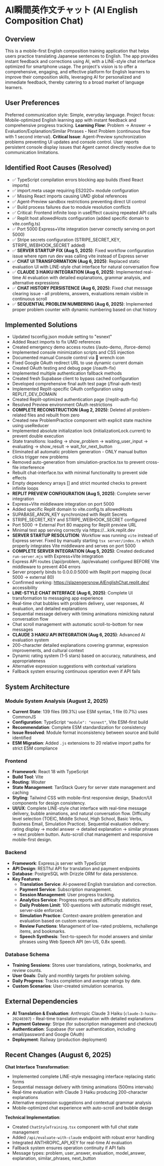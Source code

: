# AI瞬間英作文チャット (AI English Composition Chat)

## Overview

This is a mobile-first English composition training application that helps users practice translating Japanese sentences to English. The app provides instant feedback and corrections using AI, with a LINE-style chat interface optimized for smartphone usage. The project's vision is to offer a comprehensive, engaging, and effective platform for English learners to improve their composition skills, leveraging AI for personalized and immediate feedback, thereby catering to a broad market of language learners.

## User Preferences

Preferred communication style: Simple, everyday language.
Project focus: Mobile-optimized English learning app with instant feedback and comprehensive progress tracking.
**Learning Flow**: Problem → Answer → Evaluation/Explanation/Similar Phrases・Next Problem (continuous flow with 1 second interval).
**Critical Issue**: Agent-Preview synchronization problems preventing UI updates and console control. User reports persistent console display issues that Agent cannot directly resolve due to communication limitations.

## Identified Root Causes (Resolved)
- ✅ TypeScript compilation errors blocking app builds (fixed React imports)
- ✅ import.meta usage requiring ES2020+ module configuration
- ✅ Missing React imports causing UMD global references
- ✅ Agent-Preview sandbox restrictions preventing direct UI control
- ✅ Build process failures due to module resolution conflicts
- ✅ Critical: Frontend infinite loop in useEffect causing repeated API calls
- ✅ Replit host allowedHosts configuration (added specific domain to vite.config.ts)
- ✅ Port 5000 Express+Vite integration (server correctly serving on port 5000)
- ✅ Stripe secrets configuration (STRIPE_SECRET_KEY, STRIPE_WEBHOOK_SECRET added)
- ✅ **SERVER STARTUP FIX (Aug 5, 2025)**: Fixed workflow configuration issue where npm run dev was calling vite instead of Express server
- ✅ **CHAT UI TRANSFORMATION (Aug 6, 2025)**: Replaced static evaluation UI with LINE-style chat interface for natural conversation flow
- ✅ **CLAUDE 3 HAIKU INTEGRATION (Aug 6, 2025)**: Implemented real-time AI evaluation with detailed explanations, grammar analysis, and alternative expressions
- ✅ **CHAT HISTORY PERSISTENCE (Aug 6, 2025)**: Fixed chat message clearing issue - all problems, answers, evaluations remain visible in continuous scroll
- ✅ **SEQUENTIAL PROBLEM NUMBERING (Aug 6, 2025)**: Implemented proper problem counter with dynamic numbering based on chat history

## Implemented Solutions
- Updated tsconfig.json module setting to "esnext"
- Added React imports to fix UMD references
- Created emergency demo access routes (/auto-demo, /force-demo)
- Implemented console minimization scripts and CSS injection
- Documented manual Console control via 🔧 wrench icon
- Fixed Google OAuth redirect URL to use dynamic current domain
- Created OAuth testing and debug page (/oauth-fix)
- Implemented multiple authentication fallback methods
- Created fresh Supabase client to bypass cached configuration
- Developed comprehensive final auth test page (/final-auth-test)
- Implemented Replit-specific OAuth configuration using REPLIT_DEV_DOMAIN
- Created Replit-optimized authentication page (/replit-auth-fix)
- Resolved Preview environment OAuth restrictions
- **COMPLETE RECONSTRUCTION (Aug 2, 2025)**: Deleted all problem-related files and rebuilt from zero
- Created new ProblemPractice component with explicit state machine using useReducer
- Implemented absolute initialization lock (initializationLock.current) to prevent double execution
- State transitions: loading → show_problem → waiting_user_input → evaluating → show_result → wait_for_next_button
- Eliminated all automatic problem generation - ONLY manual button clicks trigger new problems
- Removed auto-generation from simulation-practice.tsx to prevent cross-file interference
- Rebuilt chat-interface.tsx with minimal functionality to prevent side effects
- Empty dependency arrays [] and strict mounted checks to prevent infinite loops
- **REPLIT PREVIEW CONFIGURATION (Aug 5, 2025)**: Complete server integration
- Express+Vite middleware integration on port 5000
- Added specific Replit domain to vite.config.ts allowedHosts
- SUPABASE_ANON_KEY synchronized with Replit Secrets
- STRIPE_SECRET_KEY and STRIPE_WEBHOOK_SECRET configured
- Port 5000 → External Port 80 mapping for Replit preview URL
- Minimal test app serving correctly via https://...kirk.replit.dev
- **SERVER STARTUP RESOLUTION**: Workflow was running `vite` instead of Express server. Fixed by manually starting `tsx server/index.ts` which properly integrates Vite middleware and serves on port 5000
- **COMPLETE SERVER INTEGRATION (Aug 5, 2025)**: Created dedicated `run-server.mjs` with Express+Vite integration
- Express API routes (/api/problem, /api/evaluate) configured BEFORE Vite middleware to prevent 404 errors
- Server properly binds to 0.0.0.0:5000 with Replit port mapping (local 5000 → external 80)
- Confirmed working: https://slazengersnow.AIEnglishChat.replit.dev/ accessibility
- **LINE-STYLE CHAT INTERFACE (Aug 6, 2025)**: Complete UI transformation to messaging app experience
- Real-time chat bubbles with problem delivery, user responses, AI evaluation, and detailed explanations
- Sequential message delivery with timing animations mimicking natural conversation flow
- Chat scroll management with automatic scroll-to-bottom for new messages
- **CLAUDE 3 HAIKU API INTEGRATION (Aug 6, 2025)**: Advanced AI evaluation system
- 200-character detailed explanations covering grammar, expression improvements, and cultural context
- Dynamic rating system (1-5 stars) based on accuracy, naturalness, and appropriateness
- Alternative expression suggestions with contextual variations
- Fallback system ensuring continuous operation even if API fails

## System Architecture

### Module System Analysis (August 2, 2025)
- **Current State**: 139 files (99.3%) use ESM syntax, 1 file (0.7%) uses CommonJS
- **Configuration**: TypeScript `"module": "esnext"`, Vite ESM-first build
- **Recommendation**: Complete ESM standardization for consistency
- **Issue Resolved**: Module format inconsistency between source and build identified
- **ESM Migration**: Added `.js` extensions to 20 relative import paths for strict ESM compliance

### Frontend
- **Framework**: React 18 with TypeScript
- **Build Tool**: Vite
- **Routing**: Wouter
- **State Management**: TanStack Query for server state management and caching
- **Styling**: Tailwind CSS with mobile-first responsive design, Shadcn/UI components for design consistency.
- **UI/UX**: Complete LINE-style chat interface with real-time message delivery, bubble animations, and natural conversation flow. Difficulty level selection (TOEIC, Middle School, High School, Basic Verbs, Business Email, Simulation Practice). Sequential evaluation delivery: rating display → model answer → detailed explanation → similar phrases → next problem button. Auto-scroll chat management and responsive mobile-first design.

### Backend
- **Framework**: Express.js server with TypeScript
- **API Design**: RESTful API for translation and payment endpoints
- **Database**: PostgreSQL with Drizzle ORM for data persistence.
- **Key Features**:
    - **Translation Service**: AI-powered English translation and correction.
    - **Payment Service**: Subscription management.
    - **Session Management**: User progress tracking.
    - **Analytics Service**: Progress reports and difficulty statistics.
    - **Daily Problem Limit**: 100 questions with automatic midnight reset, server-side enforced.
    - **Simulation Practice**: Context-aware problem generation and evaluation based on custom scenarios.
    - **Review Functions**: Management of low-rated problems, rechallenge items, and bookmarks.
    - **Speech Synthesis**: Text-to-speech for model answers and similar phrases using Web Speech API (en-US, 0.8x speed).

### Database Schema
- **Training Sessions**: Stores user translations, ratings, bookmarks, and review counts.
- **User Goals**: Daily and monthly targets for problem solving.
- **Daily Progress**: Tracks completion and average ratings by date.
- **Custom Scenarios**: User-created simulation scenarios.

## External Dependencies

- **AI Translation & Evaluation**: Anthropic Claude 3 Haiku (`claude-3-haiku-20240307`) - Real-time translation evaluation with detailed explanations
- **Payment Gateway**: Stripe (for subscription management and checkout)
- **Authentication**: Supabase (for user authentication, including email/password and Google OAuth)
- **Deployment**: Railway (production deployment)

## Recent Changes (August 6, 2025)

**Chat Interface Transformation**:
- Implemented complete LINE-style messaging interface replacing static forms
- Sequential message delivery with timing animations (500ms intervals)
- Real-time evaluation with Claude 3 Haiku producing 200-character explanations
- Alternative expression suggestions and contextual grammar analysis
- Mobile-optimized chat experience with auto-scroll and bubble design

**Technical Implementation**:
- Created `ChatStyleTraining.tsx` component with full chat state management
- Added `/api/evaluate-with-claude` endpoint with robust error handling
- Integrated ANTHROPIC_API_KEY for real-time AI evaluation
- Fallback system ensures operation continuity if API fails
- Message types: problem, user_answer, evaluation, model_answer, explanation, similar_phrases, next_button